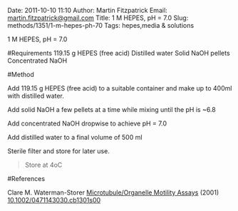 Date: 2011-10-10 11:10
Author: Martin Fitzpatrick
Email: martin.fitzpatrick@gmail.com
Title: 1 M HEPES, pH = 7.0 
Slug: methods/1351/1-m-hepes-ph-70
Tags: hepes,media &amp; solutions

1 M HEPES, pH = 7.0 





#Requirements
119.15 g HEPES (free acid)
Distilled water
Solid NaOH pellets
Concentrated NaOH

#Method

Add 119.15 g HEPES (free acid) to a suitable container and make up to 400ml with distilled water.



Add solid NaOH a few pellets at a time while mixing until the pH is ~6.8



Add concentrated NaOH dropwise to achieve pH = 7.0



Add distilled water to a final volume of 500 ml



Sterile filter and store for later use.


>Store at 4oC




#References


Clare M. Waterman-Storer [Microtubule/Organelle Motility Assays](http://dx.doi.org/10.1002/0471143030.cb1301s00)  (2001)
[10.1002/0471143030.cb1301s00](http://dx.doi.org/10.1002/0471143030.cb1301s00)



